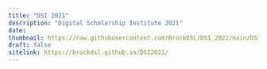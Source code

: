 ```yaml
---
title: "DSI 2021"
description: "Digital Scholarship Institute 2021"
date:
thumbnail: https://raw.githubusercontent.com/BrockDSL/DSI_2022/main/DSI2021.png
draft: false
sitelink: https://brockdsl.github.io/DSI2021/
---
```

